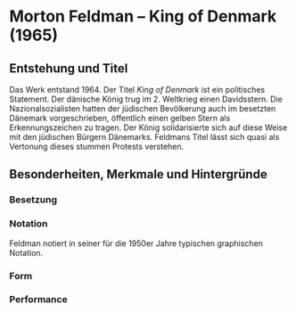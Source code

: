 # Morton Feldman – King of Denmark (1965)

## Entstehung und Titel
Das Werk entstand 1964. Der Titel *King of Denmark* ist ein politisches Statement. Der dänische König trug im 2. Weltkrieg einen Davidsstern. Die Nazionalsozialisten hatten der jüdischen Bevölkerung auch im besetzten Dänemark vorgeschrieben, öffentlich einen gelben Stern als Erkennungszeichen zu tragen. Der König solidarisierte sich auf diese Weise mit den jüdischen Bürgern Dänemarks. Feldmans Titel lässt sich quasi als Vertonung dieses stummen Protests verstehen.



## Besonderheiten, Merkmale und Hintergründe
### Besetzung


### Notation
Feldman notiert in seiner für die 1950er Jahre typischen graphischen Notation.

### Form

### Performance